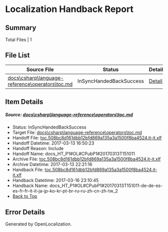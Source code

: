 # <a name='report-top'></a> Localization Handback Report

## Summary
 Total Files | 1

## File List
 Source File | Status | Details 
 ----------- | ------ | ------- 
 [docs\csharp\language-reference\operators\toc.md](https://github.com/dotnet/docs/blob/a06bd2a17f1d6c7308fa6337c866c1ca2e7281c0/docs/csharp/language-reference/operators/toc.md) | InSyncHandedBackSuccess | [Details](#d15667bd55e69fd822684df9a81cc2c996ca039f880)

## Item Details
##### <a name='d15667bd55e69fd822684df9a81cc2c996ca039f880'></a> Source: [docs\csharp\language-reference\operators\toc.md](https://github.com/dotnet/docs/blob/a06bd2a17f1d6c7308fa6337c866c1ca2e7281c0/docs/csharp/language-reference/operators/toc.md)
* Status: InSyncHandedBackSuccess
* Target File: [docs\csharp\language-reference\operators\toc.md](https://github.com/dotnet/docs.it-it/blob/46bf25d5ca74f9c6b42449c595f415ae77d02fe9/docs/csharp/language-reference/operators/toc.md)
* Handoff File: [toc.508bc8d161dbb12bfd869a135a3a1500f8ba4524.it-it.xlf](https://github.com/dotnet/docs.handoff/blob/e9d0c3347e4fd4a6986ba976ec50613fbee3c168/ol-handoff/dotnet/docs.it-it/master/p1-ht/toc.508bc8d161dbb12bfd869a135a3a1500f8ba4524.it-it.xlf)
* Handoff Datetime: 2017-03-13 16:50:23
* Handoff Reason: Include
* Handoff Name: docs_HT_P1#OL#CPubP1#20170313T151011
* Archive File: [toc.508bc8d161dbb12bfd869a135a3a1500f8ba4524.it-it.xlf](https://github.com/dotnet/docs.handoff/blob/29827aeaa7bee3cf13e6a8794eaf746ebfa6e093/ol-archive/dotnet/docs.it-it/master/p1-ht/toc.508bc8d161dbb12bfd869a135a3a1500f8ba4524.it-it.xlf)
* Archive Datetime: 2017-03-13 22:21:16
* Handback File: [toc.508bc8d161dbb12bfd869a135a3a1500f8ba4524.it-it.xlf](https://github.com/dotnet/docs.handback/blob/faee9f882f99aa5a526dcb504de6f856d2b8b76d/ol-handback/dotnet/docs.it-it/master/p1-ht/toc.508bc8d161dbb12bfd869a135a3a1500f8ba4524.it-it.xlf)
* Handback Datetime: 2017-03-16 23:10:45
* Handback Name: docs_HT_P1#OL#CPubP1#20170313T151011-de-de-es-es-fr-fr-it-it-ja-jp-ko-kr-pt-br-ru-ru-zh-cn-zh-tw_2
* [Back to Top](#report-top)


## Error Details

Generated by OpenLocalization.
